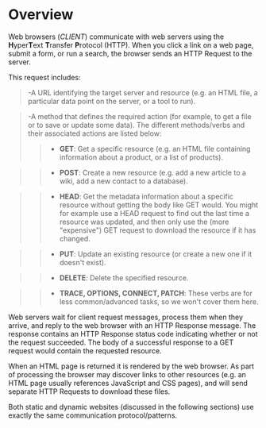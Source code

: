 # Overview

Web browsers (*CLIENT*) communicate with web servers using the **H**yper**T**ext **T**ransfer **P**rotocol (HTTP). When you click a link on a web page, submit a form, or run a search, the browser sends an HTTP Request to the server.

This request includes:

> -A URL identifying the target server and resource (e.g. an HTML file, a particular data point on the server, or a tool to run).

> -A method that defines the required action (for example, to get a file or to save or update some data). The different methods/verbs and their associated actions are listed below:
>> * **GET**: Get a specific resource (e.g. an HTML file containing information about a product, or a list of products).

>> * **POST**: Create a new resource (e.g. add a new article to a wiki, add a new contact to a database).

>> * **HEAD**: Get the metadata information about a specific resource without getting the body like GET would. You might for example use a HEAD request to find out the last time a resource was updated, and then only use the (more "expensive") GET request to download the resource if it has changed.

>> * **PUT**: Update an existing resource (or create a new one if it doesn't exist).

>> * **DELETE**: Delete the specified resource.

>> * **TRACE, OPTIONS, CONNECT, PATCH**: These verbs are for less common/advanced tasks, so we won't cover them here.

Web servers wait for client request messages, process them when they arrive, and reply to the web browser with an HTTP Response message. The response contains an HTTP Response status code indicating whether or not the request succeeded. The body of a successful response to a GET request would contain the requested resource.

When an HTML page is returned it is rendered by the web browser. As part of processing the browser may discover links to other resources (e.g. an HTML page usually references JavaScript and CSS pages), and will send separate HTTP Requests to download these files.

Both static and dynamic websites (discussed in the following sections) use exactly the same communication protocol/patterns.